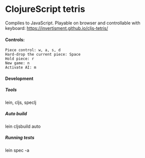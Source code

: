 # ClojureScript tetris
Compiles to JavaScript.
Playable on browser and controllable with keyboard: https://invertisment.github.io/cljs-tetris/

#### Controls:
    Piece control: w, a, s, d
    Hard-drop the current piece: Space
    Hold piece: r
    New game: n
    Activate AI: m

#### Development
##### Tools
lein, cljs, speclj

##### Auto build
lein cljsbuild auto

##### Running tests
lein spec -a

